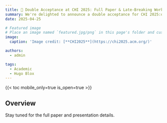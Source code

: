 ```yaml
---
title: 🎉 Double Acceptance at CHI 2025: Full Paper & Late-Breaking Work!
summary: We're delighted to announce a double acceptance for CHI 2025:one full paper and one Late-Breaking Work have both been accepted! We're incredibly proud of these achievements and excited to contribute to the premier conference in Human-Computer Interaction. 
date: 2025-04-25

# Featured image
# Place an image named `featured.jpg/png` in this page's folder and customize its options here.
image:
  caption: 'Image credit: [**CHI2025**](https://chi2025.acm.org/)'

authors:
  - admin

tags:
  - Academic
  - Hugo Blox
---
```


{{< toc mobile_only=true is_open=true >}}

## Overview

Stay tuned for the full paper and presentation details.


